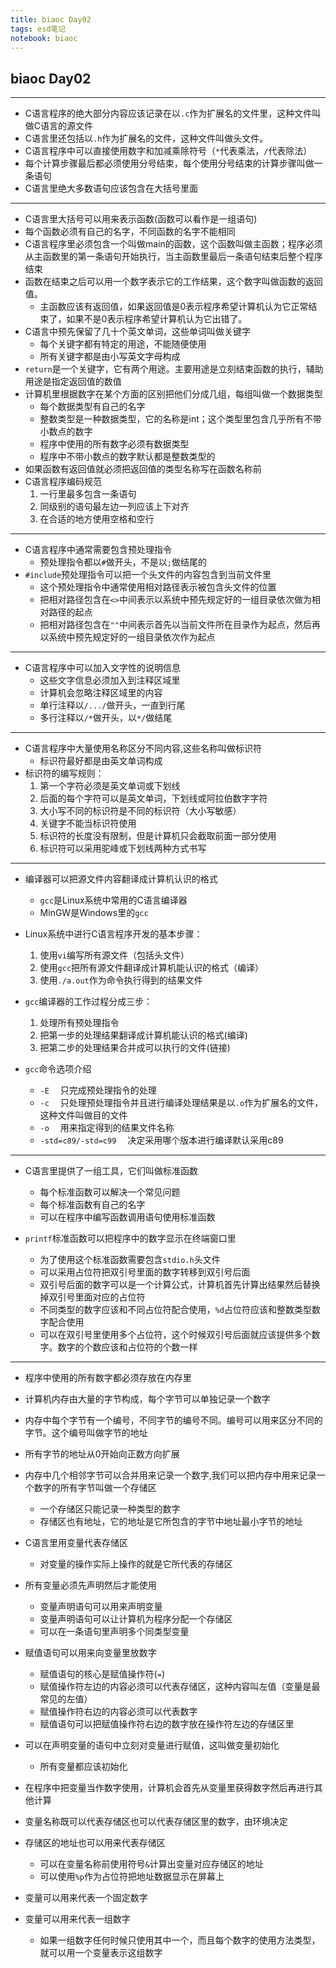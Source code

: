 ```yaml
---
title: biaoc Day02
tags: esd笔记
notebook: biaoc
---
```

## biaoc Day02
---
* C语言程序的绝大部分内容应该记录在以`.c`作为扩展名的文件里，这种文件叫做C语言的源文件
* C语言里还包括以`.h`作为扩展名的文件，这种文件叫做头文件。
* C语言程序中可以直接使用数字和加减乘除符号（`*`代表乘法，`/`代表除法）
* 每个计算步骤最后都必须使用分号结束，每个使用分号结束的计算步骤叫做一条语句
* C语言里绝大多数语句应该包含在大括号里面
---
* C语言里大括号可以用来表示函数(函数可以看作是一组语句)
* 每个函数必须有自己的名字，不同函数的名字不能相同
* C语言程序里必须包含一个叫做main的函数，这个函数叫做主函数；程序必须从主函数里的第一条语句开始执行，当主函数里最后一条语句结束后整个程序结束
* 函数在结束之后可以用一个数字表示它的工作结果，这个数字叫做函数的返回值。
	* 主函数应该有返回值，如果返回值是0表示程序希望计算机认为它正常结束了，如果不是0表示程序希望计算机认为它出错了。
* C语言中预先保留了几十个英文单词，这些单词叫做关键字
    * 每个关键字都有特定的用途，不能随便使用
    * 所有关键字都是由小写英文字母构成
* `return`是一个关键字，它有两个用途。主要用途是立刻结束函数的执行，辅助用途是指定返回值的数值
* 计算机里根据数字在某个方面的区别把他们分成几组，每组叫做一个数据类型
	* 每个数据类型有自己的名字
	* 整数类型是一种数据类型，它的名称是int；这个类型里包含几乎所有不带小数点的数字
    * 程序中使用的所有数字必须有数据类型
    * 程序中不带小数点的数字默认都是整数类型的
* 如果函数有返回值就必须把返回值的类型名称写在函数名称前
* C语言程序编码规范
    1. 一行里最多包含一条语句
    2. 同级别的语句最左边一列应该上下对齐
	1. 在合适的地方使用空格和空行
---
* C语言程序中通常需要包含预处理指令
    * 预处理指令都以`#`做开头，不是以`;`做结尾的
* `#include`预处理指令可以把一个头文件的内容包含到当前文件里
    * 这个预处理指令中通常使用相对路径表示被包含头文件的位置
	* 把相对路径包含在`<>`中间表示以系统中预先规定好的一组目录依次做为相对路径的起点
	* 把相对路径包含在`""`中间表示首先以当前文件所在目录作为起点，然后再以系统中预先规定好的一组目录依次作为起点
---
* C语言程序中可以加入文字性的说明信息
    * 这些文字信息必须加入到注释区域里
    * 计算机会忽略注释区域里的内容
    * 单行注释以`/.../`做开头，一直到行尾
    * 多行注释以`/*`做开头，以`*/`做结尾
---
* C语言程序中大量使用名称区分不同内容,这些名称叫做标识符
	* 标识符最好都是由英文单词构成
* 标识符的编写规则：
	1. 第一个字符必须是英文单词或下划线
	2. 后面的每个字符可以是英文单词，下划线或阿拉伯数字字符
	3. 大小写不同的标识符是不同的标识符（大小写敏感）
	4. 关键字不能当标识符使用
	5. 标识符的长度没有限制，但是计算机只会截取前面一部分使用
	6. 标识符可以采用驼峰或下划线两种方式书写
---
* 编译器可以把源文件内容翻译成计算机认识的格式
    * `gcc`是Linux系统中常用的C语言编译器
    * MinGW是Windows里的`gcc`

* Linux系统中进行C语言程序开发的基本步骤：
	1. 使用`vi`编写所有源文件（包括头文件）
	2. 使用`gcc`把所有源文件翻译成计算机能认识的格式（编译）
	3. 使用`./a.out`作为命令执行得到的结果文件

* `gcc`编译器的工作过程分成三步：
	1. 处理所有预处理指令
	2. 把第一步的处理结果翻译成计算机能认识的格式(编译)
	3. 把第二步的处理结果合并成可以执行的文件(链接)

* `gcc`命令选项介绍
	* `-E` &emsp;只完成预处理指令的处理
	* `-c` &emsp;只处理预处理指令并且进行编译处理结果是以`.o`作为扩展名的文件，这种文件叫做目的文件
	* `-o` &emsp;用来指定得到的结果文件名称
    * `-std=c89/-std=c99` &emsp;决定采用哪个版本进行编译默认采用c89 
---
* C语言里提供了一组工具，它们叫做标准函数
	* 每个标准函数可以解决一个常见问题
	* 每个标准函数有自己的名字
	* 可以在程序中编写函数调用语句使用标准函数

* `printf`标准函数可以把程序中的数字显示在终端窗口里
	* 为了使用这个标准函数需要包含`stdio.h`头文件
	* 可以采用占位符把双引号里面的数字转移到双引号后面
	* 双引号后面的数字可以是一个计算公式，计算机首先计算出结果然后替换掉双引号里面对应的占位符
	* 不同类型的数字应该和不同占位符配合使用，`%d`占位符应该和整数类型数字配合使用
	* 可以在双引号里使用多个占位符，这个时候双引号后面就应该提供多个数字。数字的个数应该和占位符的个数一样
---
* 程序中使用的所有数字都必须存放在内存里
* 计算机内存由大量的字节构成，每个字节可以单独记录一个数字
* 内存中每个字节有一个编号，不同字节的编号不同。编号可以用来区分不同的字节。这个编号叫做字节的地址
* 所有字节的地址从0开始向正数方向扩展
* 内存中几个相邻字节可以合并用来记录一个数字,我们可以把内存中用来记录一个数字的所有字节叫做一个存储区
    * 一个存储区只能记录一种类型的数字
    * 存储区也有地址，它的地址是它所包含的字节中地址最小字节的地址

* C语言里用变量代表存储区
	* 对变量的操作实际上操作的就是它所代表的存储区
* 所有变量必须先声明然后才能使用
	* 变量声明语句可以用来声明变量
	* 变量声明语句可以让计算机为程序分配一个存储区
	* 可以在一条语句里声明多个同类型变量

* 赋值语句可以用来向变量里放数字
    * 赋值语句的核心是赋值操作符(`=`)
    * 赋值操作符左边的内容必须可以代表存储区，这种内容叫左值（变量是最常见的左值）
	* 赋值操作符右边的内容必须可以代表数字
	* 赋值语句可以把赋值操作符右边的数字放在操作符左边的存储区里

* 可以在声明变量的语句中立刻对变量进行赋值，这叫做变量初始化
	* 所有变量都应该初始化

* 在程序中把变量当作数字使用，计算机会首先从变量里获得数字然后再进行其他计算

* 变量名称既可以代表存储区也可以代表存储区里的数字，由环境决定

* 存储区的地址也可以用来代表存储区
    * 可以在变量名称前使用符号`&`计算出变量对应存储区的地址
    * 可以使用`%p`作为占位符把地址数据显示在屏幕上

* 变量可以用来代表一个固定数字

* 变量可以用来代表一组数字
	* 如果一组数字任何时候只使用其中一个，而且每个数字的使用方法类型，就可以用一个变量表示这组数字
